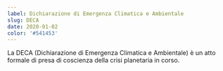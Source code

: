 ```yaml
---
label: Dichiarazione di Emergenza Climatica e Ambientale
slug: DECA
date: 2020-01-02
color: '#541453'
---
```


La DECA (Dichiarazione di Emergenza Climatica e Ambientale) è un atto formale di presa di coscienza della crisi planetaria in corso.